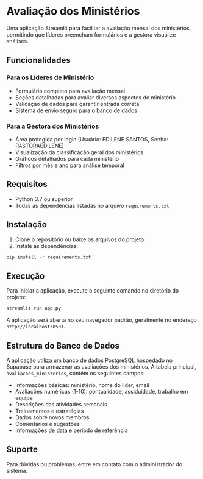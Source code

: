 # Avaliação dos Ministérios

Uma aplicação Streamlit para facilitar a avaliação mensal dos ministérios, permitindo que líderes preencham formulários e a gestora visualize análises.

## Funcionalidades

### Para os Líderes de Ministério
- Formulário completo para avaliação mensal
- Seções detalhadas para avaliar diversos aspectos do ministério
- Validação de dados para garantir entrada correta
- Sistema de envio seguro para o banco de dados

### Para a Gestora dos Ministérios
- Área protegida por login (Usuário: EDILENE SANTOS, Senha: PASTORAEDILENE)
- Visualização da classificação geral dos ministérios
- Gráficos detalhados para cada ministério
- Filtros por mês e ano para análise temporal

## Requisitos

- Python 3.7 ou superior
- Todas as dependências listadas no arquivo `requirements.txt`

## Instalação

1. Clone o repositório ou baixe os arquivos do projeto
2. Instale as dependências:

```bash
pip install -r requirements.txt
```

## Execução

Para iniciar a aplicação, execute o seguinte comando no diretório do projeto:

```bash
streamlit run app.py
```

A aplicação será aberta no seu navegador padrão, geralmente no endereço `http://localhost:8501`.

## Estrutura do Banco de Dados

A aplicação utiliza um banco de dados PostgreSQL hospedado no Supabase para armazenar as avaliações dos ministérios. A tabela principal, `avaliacoes_ministerios`, contém os seguintes campos:

- Informações básicas: ministério, nome do líder, email
- Avaliações numéricas (1-10): pontualidade, assiduidade, trabalho em equipe
- Descrições das atividades semanais
- Treinamentos e estratégias
- Dados sobre novos membros
- Comentários e sugestões
- Informações de data e período de referência

## Suporte

Para dúvidas ou problemas, entre em contato com o administrador do sistema. 